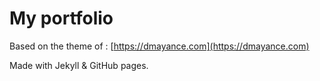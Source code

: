 # My portfolio

Based on the theme of : [https://dmayance.com](https://dmayance.com)

Made with Jekyll & GitHub pages.

